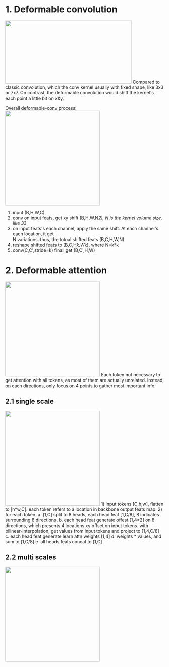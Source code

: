 
# 1. Deformable convolution  
<img src="https://github.com/user-attachments/assets/bebd41e0-82d9-4190-8c25-caf80028e511" width="400" height="200">  
Compared to classic convolution, which the conv kernel usually with fixed shape, like 3x3 or 7x7.  
On contrast, the deformable convolution would shift the kernel's each point a little bit on x&y.  

Overall deformable-conv process:  
<img src="https://github.com/user-attachments/assets/7a3ed141-0883-46d0-a8b5-f4aa67136c93" width="300" height="300">  
1) input (B,H,W,C)  
2) conv on input feats, get xy shift (B,H,W,N*2), N is the kernel volume size, like 3*3  
3) on input feats's each channel, apply the same shift. At each channel's each location, it get  
   N variations. thus, the totoal shifted feats (B,C,H,W,N)  
4) reshape shifted feats to (B,C,H*k,W*k), where N=k*k  
5) conv(C,C',stride=k) finall get (B,C',H,W)  



# 2. Deformable attention  
<img src="https://github.com/user-attachments/assets/6d66cfce-0cd2-41fb-a84e-bc67c55dafa6" width="300" height="300">  
Each token not necessary to get attention with all tokens, as most of them are actually unrelated.  
Instead, on each directions, only focus on 4 points to gather most important info.  

## 2.1 single scale  
<img src="https://github.com/user-attachments/assets/87281018-b892-45f8-a398-8e45b2c91bea" width="300" height="300">  
1) input tokens [C,h,w], flatten to [h*w,C]. each token refers to a location in backbone output feats map.  
2) for each token:  
       a. [1,C] split to 8 heads, each head feat [1,C/8], 8 indicates surrounding 8 directions.  
       b. each head feat generate offest [1,4*2] on 8 directions, which presents 4 locations xy offset on input tokens.  
          with bilinear-interpolation, get values from input tokens and project to [1,4,C/8]  
       c. each head feat generate learn attn weights [1,4]  
       d. weights * values, and sum to [1,C/8]  
       e. all heads feats concat to [1,C]  



## 2.2 multi scales  
<img src="https://github.com/user-attachments/assets/2835815d-d885-4c2e-946d-805239559fab" width="300" height="300">  

